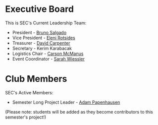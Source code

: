 # Executive Board
This is SEC's Current Leadership Team:

- President - [Bruno Salgado](https://github.com/bsalgado98)
- Vice President - [Eleni Rotsides](https://github.com/elenirotsides)
- Treasurer - [David Carpenter](https://github.com/carpenterd777)
- Secretary - Kerim Karabacak
- Logistics Chair - [Carson McManus](https://github.com/dyc3)
- Event Coordinator - [Sarah Wiessler](https://github.com/SWiessler)

# Club Members
SEC's Active Members:

- Semester Long Project Leader - [Adam Papenhausen](https://github.com/adapap)

(Please note: students will be added as they become contributors to this semester's project!)
